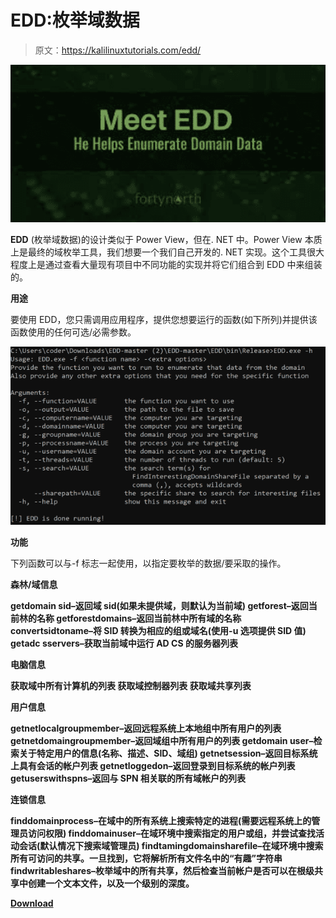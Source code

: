 # EDD:枚举域数据

> 原文：<https://kalilinuxtutorials.com/edd/>

[![](img/123501034c451224aa7512a22d8c4654.png)](https://1.bp.blogspot.com/-WLI9nf9owxk/YTtfjD9k61I/AAAAAAAAKy8/rZ5ZmCVuZ7k6cIwYqP2J5eISoVrtJij7gCLcBGAsYHQ/s760/download.png)

**EDD** (枚举域数据)的设计类似于 Power View，但在. NET 中。Power View 本质上是最终的域枚举工具，我们想要一个我们自己开发的. NET 实现。这个工具很大程度上是通过查看大量现有项目中不同功能的实现并将它们组合到 EDD 中来组装的。

**用途**

要使用 EDD，您只需调用应用程序，提供您想要运行的函数(如下所列)并提供该函数使用的任何可选/必需参数。

![](img/8c06a12cad6ea6636868d69cce53f63b.png)

**功能**

下列函数可以与-f 标志一起使用，以指定要枚举的数据/要采取的操作。

**森林/域信息**

**getdomain sid–返回域 sid(如果未提供域，则默认为当前域)
getforest–返回当前林的名称
getforestdomains–返回当前林中所有域的名称
convertsidtoname–将 SID 转换为相应的组或域名(使用-u 选项提供 SID 值)
getadc sservers–获取当前域中运行 AD CS 的服务器列表**

**电脑信息**

**获取域中所有计算机的列表
获取域控制器列表
获取域共享列表**

**用户信息**

**getnetlocalgroupmember–返回远程系统上本地组中所有用户的列表
getnetdomaingroupmember–返回域组中所有用户的列表
getdomain user–检索关于特定用户的信息(名称、描述、SID、域组)
getnetsession–返回目标系统上具有会话的帐户列表
getnetloggedon–返回登录到目标系统的帐户列表
getuserswithspns–返回与 SPN 相关联的所有域帐户的列表**

**连锁信息**

**finddomainprocess–在域中的所有系统上搜索特定的进程(需要远程系统上的管理员访问权限)
finddomainuser–在域环境中搜索指定的用户或组，并尝试查找活动会话(默认情况下搜索域管理员)
findtamingdomainsharefile–在域环境中搜索所有可访问的共享。一旦找到，它将解析所有文件名中的“有趣”字符串
findwritableshares–枚举域中的所有共享，然后检查当前帐户是否可以在根级共享中创建一个文本文件，以及一个级别的深度。**

[**Download**](https://github.com/FortyNorthSecurity/EDD)